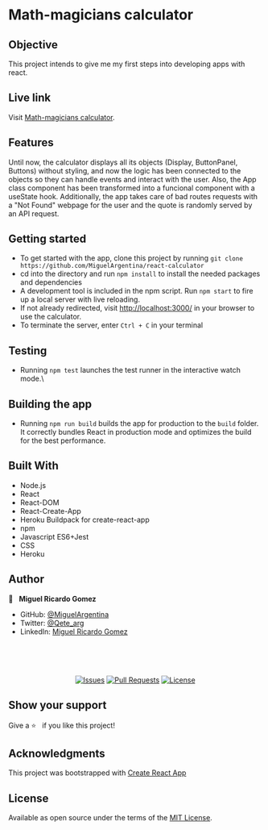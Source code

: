 # Math-magicians calculator

## Objective

This project intends to give me my first steps into developing apps with react.

## Live link

Visit [Math-magicians calculator](https://react-tucu-calculator.herokuapp.com/).

## Features

Until now, the calculator displays all its objects (Display, ButtonPanel, Buttons) without styling, and now the  logic has been connected to the objects so they can handle events and interact with the user.
Also, the App class component has been transformed into a funcional component with a useState hook.
Additionally, the app takes care of bad routes requests with a "Not Found" webpage for the user and the quote is randomly served by an API request.


## Getting started

- To get started with the app, clone this project by running `git clone https://github.com/MiguelArgentina/react-calculator`
- cd into the directory and run `npm install` to install the needed packages and dependencies
- A development tool is included in the npm script. Run `npm start` to fire up a local server with live reloading.
- If not already redirected, visit [http://localhost:3000/](http://localhost:3000/) in your browser to use the calculator.
- To terminate the server, enter `Ctrl + C` in your terminal


## Testing

- Running `npm test` launches the test runner in the interactive watch mode.\

## Building the app

- Running `npm run build` builds the app for production to the `build` folder. It correctly bundles React in production mode and optimizes the build for the best performance.

## Built With

- Node.js
- React
- React-DOM
- React-Create-App
- Heroku Buildpack for create-react-app
- npm
- Javascript ES6+Jest
- CSS
- Heroku

## Author

👤 &nbsp; **Miguel Ricardo Gomez**

- GitHub: [@MiguelArgentina](https://github.com/MiguelArgentina)
- Twitter: [@Qete_arg](https://twitter.com/Qete_arg)
- LinkedIn: [Miguel Ricardo Gomez](https://www.linkedin.com/in/miguelricardogomez/)

<br>
<br>
<br>
<p align="center">
  <a href="https://github.com/MiguelArgentina/react-calculator/issues">
  <img src="https://img.shields.io/github/issues-raw/MiguelArgentina/react-calculator?style=for-the-badge"
       alt="Issues"></a>
   <a href="https://github.com/MiguelArgentina/react-calculator/pulls">
  <img src="https://img.shields.io/github/issues-pr/MiguelArgentina/react-calculator?style=for-the-badge"
       alt="Pull Requests"></a>
   <a href="https://github.com/MiguelArgentina/react-calculator/blob/main/LICENSE">
  <img src="https://img.shields.io/github/license/MiguelArgentina/react-calculator?style=for-the-badge"
       alt="License"></a>
</p>

## Show your support

Give a ⭐️ &nbsp; if you like this project!


## Acknowledgments

This project was bootstrapped with [Create React App](https://github.com/facebook/create-react-app)

## License

Available as open source under the terms of the [MIT License](https://opensource.org/licenses/MIT).
